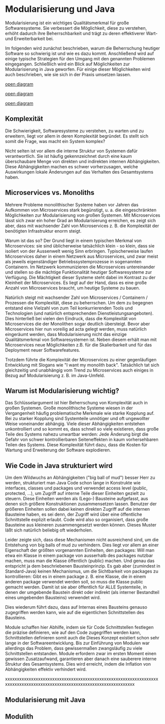 # Modularisierung und Java

Modularisierung ist ein wichtiges Qualitätsmerkmal für große Softwaresysteme. Sie verbessert die Möglichkeit, diese zu verstehen, erhöht dadurch ihre Beherrschbarkeit und trägt zu deren effektiverer Wart- und Erweiterbarkeit bei. 

Im folgenden wird zunächst beschrieben, warum die Beherrschung heutiger Software so schwierig ist und wie es dazu kommt. Anschließend wird auf einige typische Strategien für den Umgang mit den genannten Problemen eingegangen. Schließlich wird ein Blick auf Möglichkeiten zur Modularisierung in Java geworfen. Für einige dieser Möglichkeiten wird auch beschrieben, wie sie sich in der Praxis umsetzen lassen.

[open diagram](test.drawio)

[open diagram](test.svg)

[open diagram](test_mit_include.svg)

## Komplexität

Die Schwierigkeit, Softwaresysteme zu verstehen, zu warten und zu erweitern, liegt vor allem in deren Komplexität begründet. Es stellt sich somit die Frage, was macht ein System komplex?

Nicht selten ist vor allem die interne Struktur von Systemen dafür verantwortlich. Sie ist häufig gekennzeichnet durch eine kaum überschaubare Menge von direkten und indirekten internen Abhängigkeiten. Diese Abhängigkeiten machen es schwer vorherzusagen, welche Auswirkungen lokale Änderungen auf das Verhalten des Gesamtsystems haben.

## Microservices vs. Monoliths

Mehrere Probleme monolithischer Systeme haben vor Jahren das Aufkommen von Microservices stark begünstigt, u. a. die
eingeschränkten Möglichkeiten zur Modularisierung von großen Systemen. Mit Microservices lässt sich zwar ein hoher Grad
an Modularisierung erreichen, es zeigt sich aber, dass mit wachsender Zahl von Microservices z. B. die Komplexität der
benötigten Infrastruktur enorm steigt.

Warum ist das so? Der Grund liegt in einem typischen Merkmal von Microservices: sie sind üblicherweise tatsächlich
klein - so klein, dass sie isoliert von der Aussenwelt wenig Sinn erbringen. Typischerweise laufen Microservices daher
in einem Netzwerk aus Microservices, und zwar meist als jeweils eigenständiger Betriebssystemprozesse in sogenannten
Containern. Im Netzwerk kommunizieren die Microservices untereinander und stellen so die mächtige Funktionalität
heutiger Softwaresysteme zur Verfügung. Die Mächtigkeit dieser Systeme steht dabei im Kontrast zu der Kleinheit der
Microservices. Es liegt auf der Hand, dass es eine große Anzahl von Microservices braucht, um heutige Systeme zu
bauen.

Natürlich steigt mit wachsender Zahl von Microservices / Containern / Prozessen die Komplexität, diese zu beherrschen.
Um dem zu begegnen entstand eine Vielzahl von zum Teil konkurrierenden Tools und Technologien (und natürlich
entsprechenden Dienstleistungsangeboten). Dies hinterließ bei vielen den Eindruck, dass die Komplexität von Microservices
die der Monolithen sogar deutlich übersteigt. Bevor aber Microservices hier nun voreilig ad acta gelegt werden, muss
natürlich eingeräumt werden, dass Modularisierung nicht das einzige Qualitätsmerkmal von Softwaresystemen ist. Neben
diesem erhält man mit Microservices neue Möglichkeiten z.B. für die Skalierbarkeit und für das Deployment neuer
Softwarefeatures.

Trotzdem führte die Komplexität der Microservices zu einer gegenläufigen Entwicklung mit Slogans wie "I want my monolith
back". Tatsächlich tat sich gleichzeitig und unabhängig vom Trend zu Microservices auch einiges in Bezug auf
Modularisierung z. B. im Java-Umfeld.

## Warum ist Modularisierung wichtig?

Das Schlüsselargument ist hier Beherrschung von Komplexität auch in großen Systemen. Große monolithische Systeme wiesen
in der Vergangenheit häufig problematische Merkmale wie starke Kopplung auf. Bei zu starker Kopplung sind Systemteile
unnötiger und oft ungewollter Weise voneinander abhängig. Viele dieser Abhängigkeiten entstehen unkontrolliert und so
kommt es, dass schnell so viele existieren, dass große Teile des Systems nahezu unwartbar werden: Jede Änderung birgt
die Gefahr von schwer kontrollierbaren Seiteneffekten in kaum vorhersehbaren Teilen des Systems. Diese Komplexität führt
dazu, dass die Kosten für Wartung und Erweiterung der Software explodieren.

## Wie Code in Java strukturiert wird

Um dem Wildwuchs an Abhängigkeiten ("big ball of mud") besser Herr zu werden, strukturiert man Java Code schon lange in
Konstrukte wie interfaces, classes und packages und verwendet access level (public, protected, ...), um Zugriff auf
interne Teile dieser Einheiten gezielt zu steuern. Diese Einheiten werden als (Lego-) Bausteine aufgefasst, aus denen
sich größere Konstruktionen zusammensetzen lassen. Benutzer der größeren Einheiten sollen dabei keinen direkten Zugriff
auf die internen Bausteine haben, es sei denn, der Zugriff wird über eine öffentliche Schnittstelle explizit erlaubt.
Code wird also so organisiert, dass große Bausteine aus kleineren zusammengesetzt werden können. Dieses Muster läßt sich
natürlich beliebig oft wiederholen.

Leider zeigte sich, dass diese Mechanismen nicht ausreichend sind, um die Entstehung von big balls of mud zu
verhindern. Dies liegt vor allem an einer Eigenschaft der größten vorgenannten Einheiten, den packages: Will man etwa
ein Klasse in einem package von ausserhalb des packages nutzbar machen, muss man die Klasse öffentlich (public) machen.
Und genau das entspricht ja dem beschriebenen Bausteinprinzip. Es gab aber (zumindest in Standard-Java) keinen
Mechanismus, um die Sichtbarkeit von packages zu kontrollieren: Gibt es in einem package z. B. eine Klasse, die in einem
anderen package verwendet werden soll, so muss die Klasse public gemacht werden. Damit ist sie aber öffentlich für ALLE
Systemteile, in denen der umgebende Baustein direkt oder indirekt (als interner Bestandteil eines umgebenden Bausteins)
verwendet wird.

Dies wiederum führt dazu, dass auf Internas eines Bausteins genauso zugegriffen werden kann, wie auf die eigentlichen
Schnittstellen des Bausteins.

Module schaffen hier Abhilfe, indem sie für Code Schnittstellen festlegen die präzise definieren, wie auf den Code
zugegriffen werden kann, Schnittstellen definieren somit auch die Dieses Konzept existiert schon sehr lange in der Softwareentwicklung. Bis zur Einführung von
Modulen war allerdings das Problem, dass gewissermaßen zwangsläufig zu viele Schnittstellen entstanden.
Module erfordern zwar im ersten Moment einen gewissen Zusatzaufwand, garantieren aber danach eine sauberere interne
Struktur des Gesamtsystems. Dies wird erreicht, indem die Inflation von Abhängigkeiten effektiv verhindert wird.

xxxxxxxxxxxxxxxxxxxxxxxxxxxxxxxxxxxxxxxxxxxxxxxxxxxxxxxxxxxxxxxxxxxxxxxxxxxxxxxxxxxxxxxxxxxxxxxxxxxxxxxxxxxxxxxxxxxxxxxx

## Modularisierung mit Java



## Modulith
